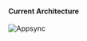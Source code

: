 #### Current Architecture
![Appsync](https://appsync-deploy-docs.s3.ap-south-1.amazonaws.com/appsync.PNG)